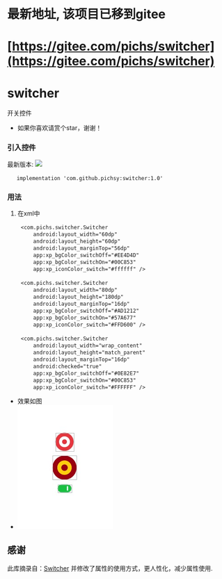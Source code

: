 # 最新地址, 该项目已移到gitee
# [https://gitee.com/pichs/switcher](https://gitee.com/pichs/switcher)


# switcher
开关控件

- 如果你喜欢请赏个star，谢谢！

### 引入控件
最新版本:  [![](https://jitpack.io/v/pichsy/switcher.svg)](https://jitpack.io/#pichsy/switcher)

    
        
       implementation 'com.github.pichsy:switcher:1.0'
       
       


### 用法

1. 在xml中

        
        
        <com.pichs.switcher.Switcher
            android:layout_width="60dp"
            android:layout_height="60dp"
            android:layout_marginTop="56dp"
            app:xp_bgColor_switchOff="#EE4D4D"
            app:xp_bgColor_switchOn="#00C853"
            app:xp_iconColor_switch="#ffffff" />
    
        <com.pichs.switcher.Switcher
            android:layout_width="80dp"
            android:layout_height="180dp"
            android:layout_marginTop="16dp"
            app:xp_bgColor_switchOff="#AD1212"
            app:xp_bgColor_switchOn="#57A677"
            app:xp_iconColor_switch="#FFD600" />
    
        <com.pichs.switcher.Switcher
            android:layout_width="wrap_content"
            android:layout_height="match_parent"
            android:layout_marginTop="16dp"
            android:checked="true"
            app:xp_bgColor_switchOff="#0E82E7"
            app:xp_bgColor_switchOn="#00C853"
            app:xp_iconColor_switch="#FFFFFF" />
            
            

- 效果如图
- ![](art/demo.png)


## 感谢

此库摘录自：[Switcher](https://github.com/bitvale/Switcher/tree/1.1.1)
并修改了属性的使用方式，更人性化，减少属性使用.
